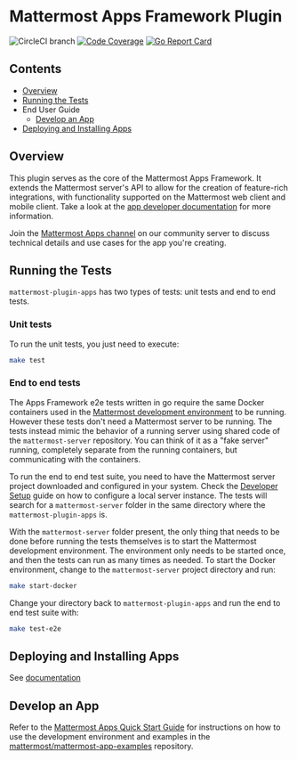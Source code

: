 # Mattermost Apps Framework Plugin

![CircleCI branch](https://img.shields.io/circleci/project/github/mattermost/mattermost-plugin-apps/master.svg)
[![Code Coverage](https://img.shields.io/codecov/c/github/mattermost/mattermost-plugin-apps/master.svg)](https://codecov.io/gh/mattermost/mattermost-plugin-apps/branch/master)
[![Go Report Card](https://goreportcard.com/badge/github.com/mattermost/mattermost-plugin-apps)](https://goreportcard.com/report/github.com/mattermost/mattermost-plugin-apps)

## Contents
- [Overview](#overview)
- [Running the Tests](#running-the-tests)
- End User Guide
    - [Develop an App](#develop-an-app)
- [Deploying and Installing Apps](#deploying-and-installing-apps)

## Overview

This plugin serves as the core of the Mattermost Apps Framework. It extends the Mattermost server's API to allow for the creation of feature-rich integrations, with functionality supported on the Mattermost web client and mobile client. Take a look at the [app developer documentation](https://developers.mattermost.com/integrate/apps) for more information.

Join the [Mattermost Apps channel](https://community.mattermost.com/core/channels/mattermost-apps) on our community server to discuss technical details and use cases for the app you're creating.

## Running the Tests

`mattermost-plugin-apps` has two types of tests: unit tests and end to end tests.

### Unit tests

To run the unit tests, you just need to execute:

```sh
make test
```

### End to end tests

The Apps Framework e2e tests written in go require the same Docker containers used in the [Mattermost development environment](https://developers.mattermost.com/contribute/server/developer-setup/) to be running. However these tests don't need a Mattermost server to be running. The tests instead mimic the behavior of a running server using shared code of the `mattermost-server` repository. You can think of it as a "fake server" running, completely separate from the running containers, but communicating with the containers.

To run the end to end test suite, you need to have the Mattermost server project downloaded and configured in your system. Check the [Developer Setup](https://developers.mattermost.com/contribute/server/developer-setup/) guide on how to configure a local server instance. The tests will search for a `mattermost-server` folder in the same directory where the `mattermost-plugin-apps` is.

With the `mattermost-server` folder present, the only thing that needs to be done before running the tests themselves is to start the Mattermost development environment. The environment only needs to be started once, and then the tests can run as many times as needed. To start the Docker environment, change to the `mattermost-server` project directory and run:

```sh
make start-docker
```

Change your directory back to `mattermost-plugin-apps` and run the end to end test suite with:

```sh
make test-e2e
```

## Deploying and Installing Apps

See [documentation](https://developers.mattermost.com/integrate/apps/deploy/)

## Develop an App

Refer to the [Mattermost Apps Quick Start Guide](https://developers.mattermost.com/integrate/apps/quickstart/) for instructions on how to use the development environment and examples in the [mattermost/mattermost-app-examples](https://github.com/mattermost/mattermost-app-examples) repository.
